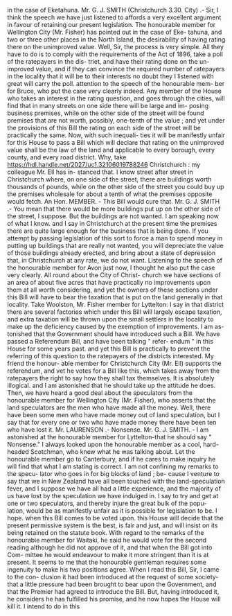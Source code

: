 in the case of Eketahuna. Mr. G. J. SMITH (Christchurch 3.30. City) .- Sir, I think the speech we have just listened to affords a very excellent argument in favour of retaining our present legislation. The honourable member for Wellington City (Mr. Fisher) has pointed out in the case of Eke- tahuna, and two or three other places in the North Island, the desirability of having rating there on the unimproved value. Well, Sir, the process is very simple. All they have to do is to comply with the requirements of the Act of 1896, take a poll of the ratepayers in the dis- triet, and have their rating done on the un- improved value, and if they can convince the required number of ratepayers in the locality that it will be to their interests no doubt they I listened with great will carry the poll. attention to the speech of the honourable mem- ber for Bruce, who put the case very clearly indeed. Any member of the House who takes an interest in the rating question, and goes through the cities, will find that in many streets on one side there will be large and im- posing business premises, while on the other side of the street will be found premises that are not worth, possibly, one-tenth of the value ; and yet under the provisions of this Bill the rating on each side of the street will be practically the same. Now, with such inequali- ties it will be manifestly unfair for this House to pass a Bill which will declare that rating on the unimproved value shall be the law of the land and applicable to every borough, every county, and every road district. Why, take https://hdl.handle.net/2027/uc1.32106019788246 Christchurch : my colleague Mr. Ell has in- stanced that. I know street after street in Christchurch where, on one side of the street, there are buildings worth thousands of pounds, while on the other side of the street you could buy up the premises wholesale for about a tenth of what the premises opposite would fetch. An Hon. MEMBER. - This Bill would cure that. Mr. G. J. SMITH .- You mean that there would be more buildings put up on the other side of the street, I suppose. But the buildings are not wanted. I am speaking now of what I know. and I say in Christchurch at the present time the premises there are quite large enough for the business that is being done. If you attempt by passing legislation of this sort to force a man to spend money in putting up buildings that are really not wanted, you will depreciate the value of those buildings already erected, and bring about a state of depression that, in Christchurch at any rate, we do not want. Listening to the speech of the honourable member for Avon just now, I thought he also put the case very clearly. All round about the City of Christ- church we have sections of an area of about five acres that have practically no improvements upon them at all worth considering, and yet the owners of these sections under this Bill will have to bear the taxation that is put on the land generally in that locality. Take Woolston, Mr. Fisher member for Lyttelton: I say in that district there are several factories which under this Bill will largely escape taxation, and extra taxation will be thrown upon the small settlers in the locality to make up the deficiency caused by the exemption of improvements. I am as- tonished that the Government should have introduced such a Bill. We have passed a Referendum Bill, and have been talking " refer- endum " in this House for some years past. and yet this Bill is practically to prevent the referring of this question to the ratepayers of the districts interested. My friend the honour- able member for Christchurch City (Mr. Ell) supports the referendum, and vet he votes for a Bill like this, which takes away from the ratepayers the right to say how they shall tax themselves. It is absolutely illogical. and I am astonished that he should take up the attitude he does. Then, we have heard a good deal about the speculators from the honourable member for Wellington City (Mr. Fisher), who asserts that the land speculators are the men who have made all the money. Well, there have been some men who have made money out of land speculation, but I say that for every one or two who have made money there have been ten who have lost it. Mr. LAURENSON .- Nonsense. Mr. G. J. SMITH. - I am astonished at the honourable member for Lyttelton-that he should say " Nonsense." I always looked upon the honourable member as a cool, hard- headed Scotchman, who knew what he was talking about. Let the honourable member go to Canterbury, and if he cares to make inquiry he will find that what I am stating is correct. I am not confining my remarks to the specu- lator who goes in for big blocks of land ; be- cause I venture to say that we in New Zealand have all been touched with the land-speculation fever, and I suppose we have all had a little experience, and the majority of us have lost by the speculation we have indulged in. I say to try and get at one or two speculators, and thereby injure the great bulk of the popu- lation, would be as manifestly unfair as it is possible for legislation to be. I hope. when this Bill comes to be voted upon. this House will decide that the present permissive system is the best, is fair and just, and will insist on its being retained on the statute book. With regard to the remarks of the honourabie member for Waitaki, he said he would vote for the second reading although he did not approve of it, and that when the Bill got into Com- mittee he would endeavour to make it more stringent than it is at present. It seems to me that the honourable gentleman requires some ingenuity to make his two positions agree. When I read this Bill, Sir, I came to the con- clusion it had been introduced at the request of some society-that a little pressure had been brought to bear upon the Government, and that the Premier had agreed to introduce the Bill. But, having introduced it, he considers he has fulfilled his promise, and he now hopes the House will kill it. I intend to do in this 